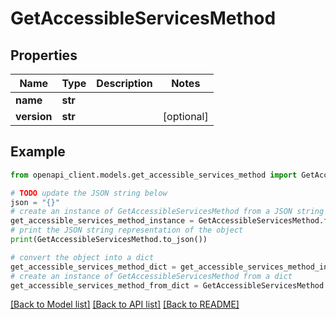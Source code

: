 # GetAccessibleServicesMethod


## Properties

Name | Type | Description | Notes
------------ | ------------- | ------------- | -------------
**name** | **str** |  | 
**version** | **str** |  | [optional] 

## Example

```python
from openapi_client.models.get_accessible_services_method import GetAccessibleServicesMethod

# TODO update the JSON string below
json = "{}"
# create an instance of GetAccessibleServicesMethod from a JSON string
get_accessible_services_method_instance = GetAccessibleServicesMethod.from_json(json)
# print the JSON string representation of the object
print(GetAccessibleServicesMethod.to_json())

# convert the object into a dict
get_accessible_services_method_dict = get_accessible_services_method_instance.to_dict()
# create an instance of GetAccessibleServicesMethod from a dict
get_accessible_services_method_from_dict = GetAccessibleServicesMethod.from_dict(get_accessible_services_method_dict)
```
[[Back to Model list]](../README.md#documentation-for-models) [[Back to API list]](../README.md#documentation-for-api-endpoints) [[Back to README]](../README.md)


